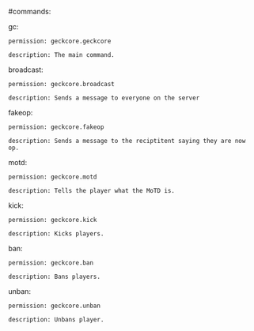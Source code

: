 #commands:

  gc:
  
    permission: geckcore.geckcore
    
    description: The main command.
    
  broadcast:
  
    permission: geckcore.broadcast
    
    description: Sends a message to everyone on the server
    
  fakeop:
  
    permission: geckcore.fakeop
    
    description: Sends a message to the reciptitent saying they are now op.
    
  motd:
  
    permission: geckcore.motd
    
    description: Tells the player what the MoTD is.
    
  kick:
  
    permission: geckcore.kick
    
    description: Kicks players.
    
  ban:
  
    permission: geckcore.ban
    
    description: Bans players.
    
  unban:
  
    permission: geckcore.unban
    
    description: Unbans player.
    
